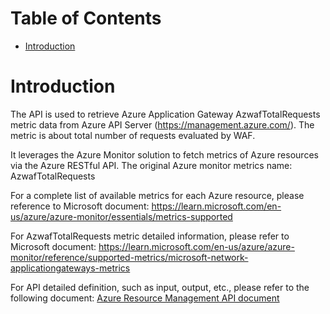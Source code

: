# Table of Contents
- [Introduction](#introduction)


# Introduction <a name="introduction"></a>
The API is used to retrieve Azure Application Gateway AzwafTotalRequests metric data from Azure API Server (https://management.azure.com/). The metric is about total number of requests evaluated by WAF. 



It leverages the Azure Monitor solution to fetch metrics of Azure resources via the Azure RESTful API. The original Azure monitor metrics name: AzwafTotalRequests



For a complete list of available metrics for each Azure resource, please reference to Microsoft document: https://learn.microsoft.com/en-us/azure/azure-monitor/essentials/metrics-supported

For AzwafTotalRequests metric detailed information, please refer to Microsoft document: https://learn.microsoft.com/en-us/azure/azure-monitor/reference/supported-metrics/microsoft-network-applicationgateways-metrics

For API detailed definition, such as input, output, etc., please refer to the following document:
[Azure Resource Management API document](https://learn.microsoft.com/en-us/rest/api/monitor/metrics/list?view=rest-monitor-2023-10-01&tabs=HTTP)
